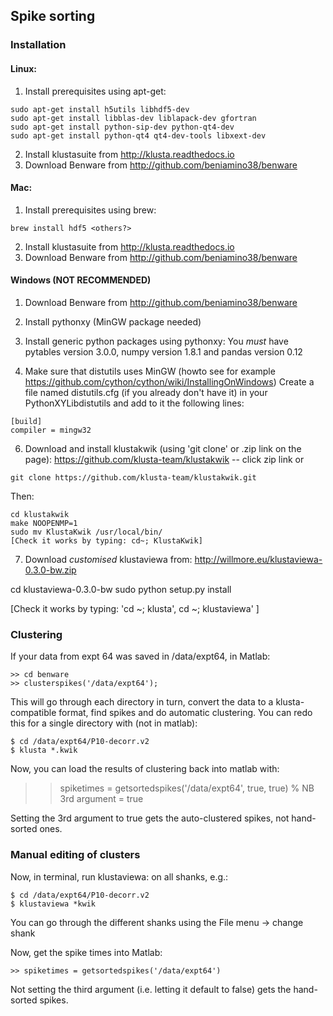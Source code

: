 ## Spike sorting

### Installation

#### Linux:

1. Install prerequisites using apt-get: 
```
sudo apt-get install h5utils libhdf5-dev 
sudo apt-get install libblas-dev liblapack-dev gfortran
sudo apt-get install python-sip-dev python-qt4-dev 
sudo apt-get install python-qt4 qt4-dev-tools libxext-dev
```
2. Install klustasuite from http://klusta.readthedocs.io
3. Download Benware from http://github.com/beniamino38/benware

#### Mac:

1. Install prerequisites using brew:
```
brew install hdf5 <others?>
```
2. Install klustasuite from http://klusta.readthedocs.io
3. Download Benware from http://github.com/beniamino38/benware


#### Windows (NOT RECOMMENDED)

1. Download Benware from http://github.com/beniamino38/benware

2. Install pythonxy (MinGW package needed)

3. Install generic python packages using pythonxy: You *must* have pytables
version 3.0.0, numpy version 1.8.1 and pandas version 0.12

4. Make sure that distutils uses MinGW (howto see for example
https://github.com/cython/cython/wiki/InstallingOnWindows) Create a file named
distutils.cfg (if you already don't have it) in your PythonXYLibdistutils and
add to it the following lines:
```
[build]
compiler = mingw32
```

6. Download and install klustakwik (using 'git clone' or .zip link on the
page): https://github.com/klusta-team/klustakwik -- click zip link or
```
git clone https://github.com/klusta-team/klustakwik.git
```

Then:
```
cd klustakwik
make NOOPENMP=1
sudo mv KlustaKwik /usr/local/bin/
[Check it works by typing: cd~; KlustaKwik]
```
7. Download *customised* klustaviewa from:
http://willmore.eu/klustaviewa-0.3.0-bw.zip

 cd klustaviewa-0.3.0-bw
 sudo python setup.py install

[Check it works by typing: 'cd ~; klusta', cd ~; klustaviewa' ]


### Clustering

If your data from expt 64 was saved in /data/expt64, in Matlab:
```
>> cd benware
>> clusterspikes('/data/expt64');
```

This will go through each directory in turn, convert the data to a klusta-
compatible format, find spikes and do automatic clustering. You can redo this
for a single directory with (not in matlab):
```
$ cd /data/expt64/P10-decorr.v2
$ klusta *.kwik
```

Now, you can load the results of clustering back into matlab with:
>> spiketimes = getsortedspikes('/data/expt64', true, true) % NB 3rd argument = true

Setting the 3rd argument to true gets the auto-clustered spikes, not hand-
sorted ones.

### Manual editing of clusters

Now, in terminal, run klustaviewa: on all shanks, e.g.:
```
$ cd /data/expt64/P10-decorr.v2
$ klustaviewa *kwik
```

You can go through the different shanks using the File menu -> change shank

Now, get the spike times into Matlab:
```
>> spiketimes = getsortedspikes('/data/expt64')
```

Not setting the third argument (i.e. letting it default to false) gets the
hand-sorted spikes.

